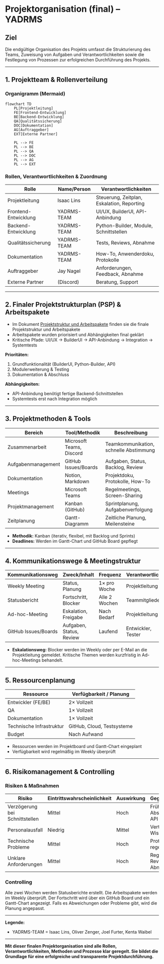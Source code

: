 # Projektorganisation (final) – YADRMS

## Ziel
Die endgültige Organisation des Projekts umfasst die Strukturierung des Teams, Zuweisung von Aufgaben und Verantwortlichkeiten sowie die Festlegung von Prozessen zur erfolgreichen Durchführung des Projekts.

---

## 1. Projektteam & Rollenverteilung

### Organigramm (Mermaid)
```mermaid
flowchart TD
    PL[Projektleitung]
    FE[Frontend-Entwicklung]
    BE[Backend-Entwicklung]
    QA[Qualitätssicherung]
    DOC[Dokumentation]
    AG[Auftraggeber]
    EXT[Externe Partner]

    PL --> FE
    PL --> BE
    PL --> QA
    PL --> DOC
    PL --> AG
    PL --> EXT
```

### Rollen, Verantwortlichkeiten & Zuordnung

| Rolle                | Name/Person         | Verantwortlichkeiten                        |
|----------------------|---------------------|---------------------------------------------|
| Projektleitung       | Isaac Lins      | Steuerung, Zeitplan, Eskalation, Reporting  |
| Frontend-Entwicklung | YADRMS-TEAM       | UI/UX, BuilderUI, API-Anbindung             |
| Backend-Entwicklung  |  YADRMS-TEAM         | Python-Builder, Module, Schnittstellen      |
| Qualitätssicherung   |  YADRMS-TEAM           | Tests, Reviews, Abnahme                     |
| Dokumentation        |  YADRMS-TEAM      | How-To, Anwenderdoku, Protokolle            |
| Auftraggeber         | Jay Nagel          | Anforderungen, Feedback, Abnahme            |
| Externe Partner      | (Discord)     | Beratung, Support                           |

---

## 2. Finaler Projektstrukturplan (PSP) & Arbeitspakete

- Im Dokument [Projektstruktur und Arbeitspakete]() finden sie die finale Projektstruktur und Arbeitspakete
- Arbeitspakete wurden priorisiert und Abhängigkeiten final geklärt
- Kritische Pfade: UI/UX → BuilderUI → API-Anbindung → Integration → Systemtests

**Prioritäten:**
1. Grundfunktionalität (BuilderUI, Python-Builder, API)
2. Modulerweiterung & Testing
3. Dokumentation & Abschluss

**Abhängigkeiten:**
- API-Anbindung benötigt fertige Backend-Schnittstellen
- Systemtests erst nach Integration möglich

---

## 3. Projektmethoden & Tools

| Bereich           | Tool/Methodik         | Beschreibung                        |
|-------------------|----------------------|--------------------------------------|
| Zusammenarbeit    | Microsoft Teams, Discord       | Teamkommunikation, schnelle Abstimmung|
| Aufgabenmanagement| GitHub Issues/Boards | Aufgaben, Status, Backlog, Review    |
| Dokumentation     | Notion, Markdown     | Projektdoku, Protokolle, How-To      |
| Meetings          | Microsoft Teams      | Regelmeetings, Screen-Sharing        |
| Projektmanagement | Kanban (GitHub)      | Sprintplanung, Aufgabenverfolgung     |
| Zeitplanung       | Gantt-Diagramm       | Zeitliche Planung, Meilensteine      |

- **Methodik:** Kanban (iterativ, flexibel, mit Backlog und Sprints)
- **Deadlines:** Werden im Gantt-Chart und GitHub Board gepflegt

---

## 4. Kommunikationswege & Meetingstruktur

| Kommunikationsweg     | Zweck/Inhalt                | Frequenz           | Verantwortlich         |
|----------------------|-----------------------------|--------------------|------------------------|
| Weekly Meeting       | Status, Planung             | 1× pro Woche       | Projektleitung         |
| Statusbericht        | Fortschritt, Blocker        | Alle 2 Wochen      | Teammitglieder         |
| Ad-hoc-Meeting       | Eskalation, Freigabe        | Nach Bedarf        | Projektleitung         |
| GitHub Issues/Boards | Aufgaben, Status, Review    | Laufend            | Entwickler, Tester     |

- **Eskalationsweg:** Blocker werden im Weekly oder per E-Mail an die Projektleitung gemeldet. Kritische Themen werden kurzfristig in Ad-hoc-Meetings behandelt.

---

## 5. Ressourcenplanung

| Ressource                | Verfügbarkeit / Planung         |
|-------------------------|----------------------------------|
| Entwickler (FE/BE)      | 2× Vollzeit                      |
| QA                      | 1× Vollzeit                      |
| Dokumentation           | 1× Vollzeit                      |
| Technische Infrastruktur| GitHub, Cloud, Testsysteme       |
| Budget                  | Nach Aufwand  |

- Ressourcen werden im Projektboard und Gantt-Chart eingeplant
- Verfügbarkeit wird regelmäßig im Weekly überprüft

---

## 6. Risikomanagement & Controlling

### Risiken & Maßnahmen
| Risiko                        | Eintrittswahrscheinlichkeit | Auswirkung | Gegenmaßnahme                        |
|-------------------------------|-----------------------------|------------|--------------------------------------|
| Verzögerung bei Schnittstellen| Mittel                      | Hoch       | Frühe Abstimmung, API-Tests          |
| Personalausfall               | Niedrig                     | Mittel     | Vertretungsregel, Wissensdoku        |
| Technische Probleme           | Mittel                      | Hoch       | Prototyping, regelmäßige Tests       |
| Unklare Anforderungen         | Mittel                      | Hoch       | Regelmäßige Reviews, Abnahme         |

### Controlling
Alle zwei Wochen werden Statusberichte erstellt. Die Arbeitspakete werden im  Weekly  überprüft. Der Fortschritt wird über ein GitHub Board und ein Gantt-Chart angezeigt. Falls es Abweichungen oder Probleme gibt, wird die Planung angepasst.

---
**Legende:**
- YADRMS-TEAM = Isaac Lins, Oliver Zenger, Joel Furter, Kenta Waibel

---
**Mit dieser finalen Projektorganisation sind alle Rollen, Verantwortlichkeiten, Methoden und Prozesse klar geregelt. Sie bildet die Grundlage für eine erfolgreiche und transparente Projektdurchführung.** 